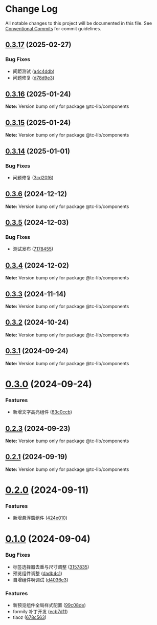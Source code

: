 # Change Log

All notable changes to this project will be documented in this file.
See [Conventional Commits](https://conventionalcommits.org) for commit guidelines.

## [0.3.17](https://github.com/tpc-ht/tc-lib/compare/v0.3.16...v0.3.17) (2025-02-27)

### Bug Fixes

- 间距测试 ([a4c4ddb](https://github.com/tpc-ht/tc-lib/commit/a4c4ddb96aac3c0e94eceb4045ca63662589dba3))
- 问题修复 ([d78d9e3](https://github.com/tpc-ht/tc-lib/commit/d78d9e35c06ea0f83905400f32bce4e43bbd8ee5))

## [0.3.16](https://github.com/tpc-ht/tc-lib/compare/v0.3.15...v0.3.16) (2025-01-24)

**Note:** Version bump only for package @tc-lib/components

## [0.3.15](https://github.com/tpc-ht/tc-lib/compare/v0.3.14...v0.3.15) (2025-01-24)

**Note:** Version bump only for package @tc-lib/components

## [0.3.14](https://github.com/tpc-ht/tc-lib/compare/v0.3.13...v0.3.14) (2025-01-01)

### Bug Fixes

- 问题修复 ([3cd20f6](https://github.com/tpc-ht/tc-lib/commit/3cd20f6f7f0dd5523605df0ac3f5371b7ba8030a))

## [0.3.6](https://github.com/tpc-ht/tc-lib/compare/v0.3.5...v0.3.6) (2024-12-12)

**Note:** Version bump only for package @tc-lib/components

## [0.3.5](https://github.com/tpc-ht/tc-lib/compare/v0.3.4...v0.3.5) (2024-12-03)

### Bug Fixes

- 测试发布 ([7178455](https://github.com/tpc-ht/tc-lib/commit/7178455ce1f9d72d5a1548949f554fb8aa81e75f))

## [0.3.4](https://github.com/tpc-ht/tc-lib/compare/v0.3.3...v0.3.4) (2024-12-02)

**Note:** Version bump only for package @tc-lib/components

## [0.3.3](https://github.com/tpc-ht/tc-lib/compare/v0.3.2...v0.3.3) (2024-11-14)

**Note:** Version bump only for package @tc-lib/components

## [0.3.2](https://github.com/tpc-ht/tc-lib/compare/v0.3.1...v0.3.2) (2024-10-24)

**Note:** Version bump only for package @tc-lib/components

## [0.3.1](https://github.com/tpc-ht/tc-lib/compare/v0.3.0...v0.3.1) (2024-09-24)

**Note:** Version bump only for package @tc-lib/components

# [0.3.0](https://github.com/tpc-ht/tc-lib/compare/v0.2.3...v0.3.0) (2024-09-24)

### Features

- 新增文字高亮组件 ([63c0ccb](https://github.com/tpc-ht/tc-lib/commit/63c0ccb4bd3eed0c3e9eff56ee76d76eb1086b75))

## [0.2.3](https://github.com/tpc-ht/tc-lib/compare/v0.2.2...v0.2.3) (2024-09-23)

**Note:** Version bump only for package @tc-lib/components

## [0.2.1](https://github.com/tpc-ht/tc-lib/compare/v0.2.0...v0.2.1) (2024-09-19)

**Note:** Version bump only for package @tc-lib/components

# [0.2.0](https://github.com/tpc-ht/tc-lib/compare/v0.1.0...v0.2.0) (2024-09-11)

### Features

- 新增悬浮窗组件 ([424e010](https://github.com/tpc-ht/tc-lib/commit/424e010ca643d5427351547528ed97e3d4354990))

# [0.1.0](https://github.com/tpc-ht/tc-lib/compare/v0.0.6...v0.1.0) (2024-09-04)

### Bug Fixes

- 标签选择器去重与尺寸调整 ([3157835](https://github.com/tpc-ht/tc-lib/commit/3157835e6b4d43d28e97842b36039100a07128b7))
- 预览组件调整 ([dadb4c1](https://github.com/tpc-ht/tc-lib/commit/dadb4c12ba137f29c21efa696977498ebc8e8ec5))
- 自增组件啊调试 ([d4036e3](https://github.com/tpc-ht/tc-lib/commit/d4036e32aebc69a147e8825e8623c89a716c6d6a))

### Features

- 新预览组件全局样式配置 ([99c08de](https://github.com/tpc-ht/tc-lib/commit/99c08de02d8cbd1773fb9e00b4e3e5f2d75c71a3))
- formily 补丁开发 ([ecb7d11](https://github.com/tpc-ht/tc-lib/commit/ecb7d11e32c3d4be8ce0b03ed3b72ed4a11234e6))
- tiaoz ([678c563](https://github.com/tpc-ht/tc-lib/commit/678c563db47761369220943c4bd441b616b3a08c))
